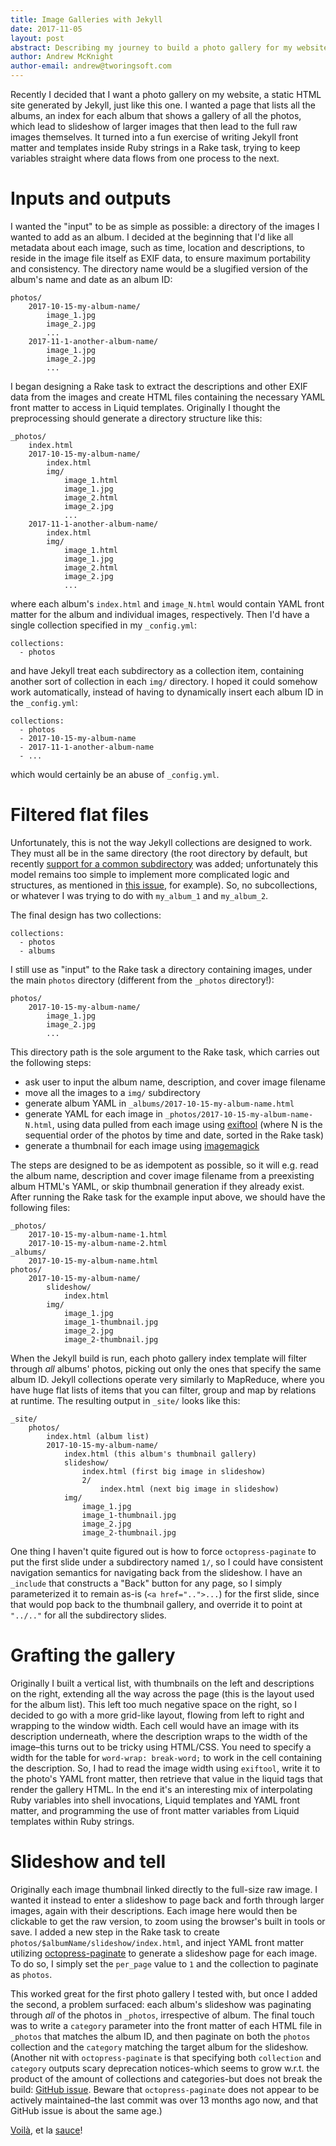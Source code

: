 ```yaml
---
title: Image Galleries with Jekyll
date: 2017-11-05
layout: post
abstract: Describing my journey to build a photo gallery for my website using Jekyll/Liquid to template all the things.
author: Andrew McKnight
author-email: andrew@tworingsoft.com
---
```


Recently I decided that I want a photo gallery on my website, a static HTML site generated by Jekyll, just like this one. I wanted a page that lists all the albums, an index for each album that shows a gallery of all the photos, which lead to slideshow of larger images that then lead to the full raw images themselves. It turned into a fun exercise of writing Jekyll front matter and templates inside Ruby strings in a Rake task, trying to keep variables straight where data flows from one process to the next.

# Inputs and outputs

I wanted the "input" to be as simple as possible: a directory of the images I wanted to add as an album. I decided at the beginning that I'd like all metadata about each image, such as time, location and descriptions, to reside in the image file itself as EXIF data, to ensure maximum portability and consistency. The directory name would be a slugified version of the album's name and date as an album ID:

```
photos/
	2017-10-15-my-album-name/
		image_1.jpg
		image_2.jpg
		...
	2017-11-1-another-album-name/
		image_1.jpg
		image_2.jpg
		...
```

I began designing a Rake task to extract the descriptions and other EXIF data from the images and create HTML files containing the necessary YAML front matter to access in Liquid templates. Originally I thought the preprocessing should generate a directory structure like this:

```
_photos/
	index.html
	2017-10-15-my-album-name/
		index.html
		img/
			image_1.html
			image_1.jpg
			image_2.html
			image_2.jpg
			...
	2017-11-1-another-album-name/
		index.html
		img/
			image_1.html
			image_1.jpg
			image_2.html
			image_2.jpg
			...
```

where each album's `index.html` and `image_N.html` would contain YAML front matter for the album and individual images, respectively. Then I'd have a single collection specified in my `_config.yml`:

```
collections:
  - photos
```

and have Jekyll treat each subdirectory as a collection item, containing another sort of collection in each `img/` directory. I hoped it could somehow work automatically, instead of having to dynamically insert each album ID in the `_config.yml`:

```
collections:
  - photos
  - 2017-10-15-my-album-name
  - 2017-11-1-another-album-name
  - ...
```

which would certainly be an abuse of `_config.yml`. 

# Filtered flat files

Unfortunately, this is not the way Jekyll collections are designed to work. They must all be in the same directory (the root directory by default, but recently [support for a common subdirectory](https://github.com/jekyll/jekyll/pull/6331) was added; unfortunately this model remains too simple to implement more complicated logic and structures, as mentioned in [this issue](https://github.com/jekyll/jekyll/issues/6030), for example). So, no subcollections, or whatever I was trying to do with `my_album_1` and `my_album_2`.

The final design has two collections:

```
collections:
  - photos
  - albums
```

I still use as "input" to the Rake task a directory containing images, under the main `photos` directory (different from the `_photos` directory!):

```
photos/
	2017-10-15-my-album-name/
		image_1.jpg
		image_2.jpg
		...
```

This directory path is the sole argument to the Rake task, which carries out the following steps:

- ask user to input the album name, description, and cover image filename
- move all the images to a `img/` subdirectory
- generate album YAML in `_albums/2017-10-15-my-album-name.html`
- generate YAML for each image in `_photos/2017-10-15-my-album-name-N.html`, using data pulled from each image using [exiftool](https://www.sno.phy.queensu.ca/~phil/exiftool/) (where N is the sequential order of the photos by time and date, sorted in the Rake task)
- generate a thumbnail for each image using [imagemagick](https://www.imagemagick.org/script/index.php)

The steps are designed to be as idempotent as possible, so it will e.g. read the album name, description and cover image filename from a preexisting album HTML's YAML, or skip thumbnail generation if they already exist. After running the Rake task for the example input above, we should have the following files:

```
_photos/
	2017-10-15-my-album-name-1.html
	2017-10-15-my-album-name-2.html
_albums/
	2017-10-15-my-album-name.html
photos/
	2017-10-15-my-album-name/
		slideshow/
			index.html
		img/
			image_1.jpg
			image_1-thumbnail.jpg
			image_2.jpg
			image_2-thumbnail.jpg
```

When the Jekyll build is run, each photo gallery index template will filter through *all* albums' photos, picking out only the ones that specify the same album ID. Jekyll collections operate very similarly to MapReduce, where you have huge flat lists of items that you can filter, group and map by relations at runtime. The resulting output in `_site/` looks like this:

```
_site/
	photos/
		index.html (album list)
		2017-10-15-my-album-name/
			index.html (this album's thumbnail gallery)
			slideshow/
				index.html (first big image in slideshow)
				2/
					index.html (next big image in slideshow)
			img/
				image_1.jpg
				image_1-thumbnail.jpg
				image_2.jpg
				image_2-thumbnail.jpg
```

One thing I haven't quite figured out is how to force `octopress-paginate` to put the first slide under a subdirectory named `1/`, so I could have consistent navigation semantics for navigating back from the slideshow. I have an `_include` that constructs a "Back" button for any page, so I simply parameterized it to remain as-is (`<a href="..">...`) for the first slide, since that would pop back to the thumbnail gallery, and override it to point at `"../.."` for all the subdirectory slides.

# Grafting the gallery

Originally I built a vertical list, with thumbnails on the left and descriptions on the right, extending all the way across the page (this is the layout used for the album list). This left too much negative space on the right, so I decided to go with a more grid-like layout, flowing from left to right and wrapping to the window width. Each cell would have an image with its description underneath, where the description wraps to the width of the image–this turns out to be tricky using HTML/CSS. You need to specify a width for the table for `word-wrap: break-word;` to work in the cell containing the description. So, I had to read the image width using `exiftool`, write it to the photo's YAML front matter, then retrieve that value in the liquid tags that render the gallery HTML. In the end it's an interesting mix of interpolating Ruby variables into shell invocations, Liquid templates and YAML front matter, and programming the use of front matter variables from Liquid templates within Ruby strings.


# Slideshow and tell

Originally each image thumbnail linked directly to the full-size raw image. I wanted it instead to enter a slideshow to page back and forth through larger images, again with their descriptions. Each image here would then be clickable to get the raw version, to zoom using the browser's built in tools or save. I added a new step in the Rake task to create `photos/$albumName/slideshow/index.html`, and inject YAML front matter utilizing [octopress-paginate](https://github.com/octopress/paginate) to generate a slideshow page for each image. To do so, I simply set the `per_page` value to `1` and the collection to paginate as `photos`. 

This worked great for the first photo gallery I tested with, but once I added the second, a problem surfaced: each album's slideshow was paginating through *all* of the photos in `_photos`, irrespective of album. The final touch was to write a `category` parameter into the front matter of each HTML file in `_photos` that matches the album ID, and then paginate on both the `photos` collection and the `category` matching the target album for the slideshow. (Another nit with `octopress-paginate` is that specifying both `collection` and `category` outputs scary deprecation notices-which seems to grow w.r.t. the product of the amount of collections and categories-but does not break the build: [GitHub issue](https://github.com/octopress/paginate/issues/35). Beware that `octopress-paginate` does not appear to be actively maintained–the last commit was over 13 months ago now, and that GitHub issue is about the same age.) 

[Voilà](http://armcknight.com/photos), et la [sauce](https://github.com/armcknight/armcknight.com/blob/69537f14614e32ccfe3996d0e6a5d4027c016678/Rakefile)!

